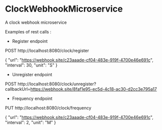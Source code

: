 # ClockWebhookMicroservice
A clock webhook microservice

Examples of rest calls :

- Register endpoint

POST http://localhost:8080/clock/register

{
    "url": "https://webhook.site/c23aaade-cf04-483e-919f-4700e46e691c",
    "interval": 30,
    "unit": "S"
}

- Unregister endpoint

POST http://localhost:8080/clock/unregister?callbackUrl=https://webhook.site/8faf1e95-ec5d-4c18-ac30-d2cc3e795a17


- Frequency endpoint

PUT http://localhost:8080/clock/frequency

{
    "url": "https://webhook.site/c23aaade-cf04-483e-919f-4700e46e691c",
    "interval": 2,
    "unit": "M"
}
